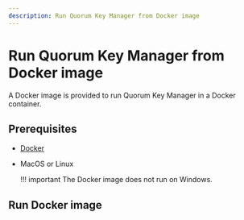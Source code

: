 ```yaml
---
description: Run Quorum Key Manager from Docker image
---
```


# Run Quorum Key Manager from Docker image

A Docker image is provided to run Quorum Key Manager in a Docker container.

## Prerequisites

* [Docker](https://docs.docker.com/install/)

* MacOS or Linux

    !!! important
        The Docker image does not run on Windows.

## Run Docker image
